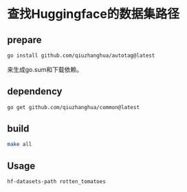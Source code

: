 # 查找Huggingface的数据集路径

## prepare
```bash
go install github.com/qiuzhanghua/autotag@latest
```
来生成go.sum和下载依赖。

## dependency
```bash
go get github.com/qiuzhanghua/common@latest
```

## build
```bash
make all
```

## Usage
```bash
hf-datasets-path rotten_tomatoes
```